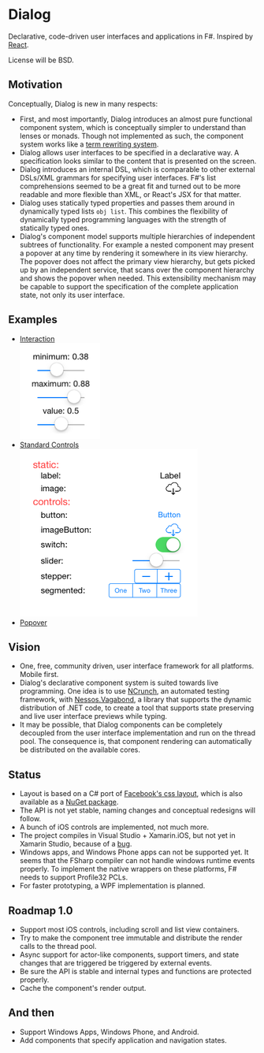 # Dialog

Declarative, code-driven user interfaces and applications in F#. Inspired by [React](http://facebook.github.io/react/).

License will be BSD.

## Motivation

Conceptually, Dialog is new in many respects:

- First, and most importantly, Dialog introduces an almost pure functional component system, which is conceptually simpler to understand than lenses or monads. Though not implemented as such, the component system works like a [term rewriting system](http://en.wikipedia.org/wiki/Rewriting).
- Dialog allows user interfaces to be specified in a declarative way. A specification looks similar to the content that is presented on the screen.
- Dialog introduces an internal DSL, which is comparable to other external DSLs/XML grammars for specifying user interfaces. F#'s list comprehensions seemed to be a great fit and turned out to be more readable and more flexible than XML, or React's JSX for that matter.
- Dialog uses statically typed properties and passes them around in dynamically typed lists `obj list`. This combines the flexibility of dynamically typed programming languages with the strength of statically typed ones.
- Dialog's component model supports multiple hierarchies of independent subtrees of functionality. For example a nested component may present a popover at any time by rendering it somewhere in its view hierarchy. The popover does not affect the primary view hierarchy, but gets picked up by an independent service, that scans over the component hierarchy and shows the popover when needed. This extensibility mechanism may be capable to support the specification of the complete application state, not only its user interface.

## Examples

- [Interaction](https://github.com/pragmatrix/Dialog/blob/master/Dialog.iOS.UI.Tests/InteractionTests.fs)   
![](screenshots/interaction.png)
- [Standard Controls](https://github.com/pragmatrix/Dialog/blob/master/Dialog.iOS.UI.Tests/StandardControls.fs)   
![](screenshots/standard-controls.png)
- [Popover](https://github.com/pragmatrix/Dialog/blob/master/Dialog.iOS.UI.Tests/PopoverTests.fs)

## Vision

- One, free, community driven, user interface framework for all platforms. Mobile first.
- Dialog's declarative component system is suited towards live programming. One idea is to use [NCrunch](http://www.ncrunch.net/), an automated testing framework, with [Nessos.Vagabond](http://nessos.github.io/Vagabond/), a library that supports the dynamic distribution of .NET code, to create a tool that supports state preserving and live user interface previews while typing.
- It may be possible, that Dialog components can be completely decoupled from the user interface implementation and run on the thread pool. The consequence is, that component rendering can automatically be distributed on the available cores.

## Status

- Layout is based on a C# port of [Facebook's css layout](https://www.github.com/pragmatrix/css-layout), which is also available as a [NuGet package](https://www.nuget.org/packages/Facebook.CSSLayout/).
- The API is not yet stable, naming changes and conceptual redesigns will follow.
- A bunch of iOS controls are implemented, not much more.
- The project compiles in Visual Studio + Xamarin.iOS, but not yet in Xamarin Studio, because of a [bug](https://bugzilla.xamarin.com/show_bug.cgi?id=27744).
- Windows apps, and Windows Phone apps can not be supported yet. It seems that the FSharp compiler can not handle windows runtime events properly. To implement the native wrappers on these platforms, F# needs to support Profile32 PCLs.
- For faster prototyping, a WPF implementation is planned.

## Roadmap 1.0

- Support most iOS controls, including scroll and list view containers.
- Try to make the component tree immutable and distribute the render calls to the thread pool.
- Async support for actor-like components, support timers, and state changes that are triggered be triggered by external events.
- Be sure the API is stable and internal types and functions are protected properly.
- Cache the component's render output.

## And then

- Support Windows Apps, Windows Phone, and Android.
- Add components that specify application and navigation states.
